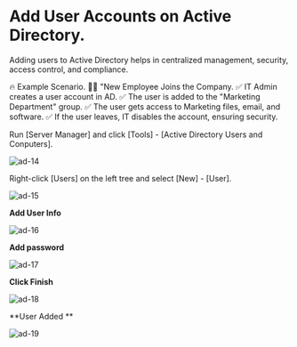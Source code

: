 # Add User Accounts on Active Directory.

Adding users to Active Directory helps in centralized management, security, access control, and compliance.

🔥 Example Scenario.
👨‍💻 "New Employee Joins the Company.
✅ IT Admin creates a user account in AD.
✅ The user is added to the "Marketing Department" group.
✅ The user gets access to Marketing files, email, and software.
✅ If the user leaves, IT disables the account, ensuring security.

Run [Server Manager] and click [Tools] - [Active Directory Users and Conputers].
 
![ad-14](https://github.com/user-attachments/assets/0fe80413-3801-41e1-819b-f18d74a1098c)

Right-click [Users] on the left tree and select [New] - [User].

![ad-15](https://github.com/user-attachments/assets/e7121ee5-6c6e-484d-92c6-7693bc32bb53)

**Add User Info**

![ad-16](https://github.com/user-attachments/assets/a43b2cce-de17-41b0-ad16-868c4179c724)

**Add password**

![ad-17](https://github.com/user-attachments/assets/7c2167b5-8b20-468c-b05b-e083e8f86563)

**Click Finish**

![ad-18](https://github.com/user-attachments/assets/f7395a7f-e81a-49bf-8826-138b72b0d7e7)

**User Added **

![ad-19](https://github.com/user-attachments/assets/773e0e94-c7cf-4f11-97d0-7f53ccac5ca7)
